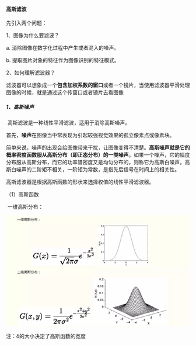 #### 高斯滤波

先引入两个问题：

1、图像为什么要滤波？

a. 消除图像在数字化过程中产生或者混入的噪声。

b. 提取图片对象的特征作为图像识别的特征模式。

2、如何理解滤波器？

滤波器可以想象成一个**包含加权系数的窗口**或者一个镜片，当使用滤波器平滑处理图像的时候，就是通过这个传窗口或者镜片去看图像



##### 1、高斯噪声

​	高斯滤波是一种线性平滑滤波，适用于消除高斯噪声。

首先，**噪声**在图像当中常表现为引起较强视觉效果的孤立像素点或像素块。

简单来说，噪声的出现会给图像带来干扰，让图像变得不清楚。**高斯噪声就是它的概率密度函数服从高斯分布（即正态分布）的一类噪声**。如果一个噪声，它的幅度分布服从高斯分布，而它的功率谱密度又是均匀分布的，则称它为高斯白噪声。高斯白噪声的二阶矩不相关，一阶矩为常数，是指先后信号在时间上的相关性。



高斯滤波器是根据高斯函数的形状来选择权值的线性平滑滤波器。

（1）高斯函数

​	一维高斯分布：

​	<img src="https://raw.githubusercontent.com/RoboCuper-hujinlei/markdown-images/main/DLIB-0024.png" style="zoom:67%;" />

注：δ的大小决定了高斯函数的宽度
